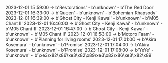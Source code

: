 2023-12-01 15:59:00 -> b'Restorations' - b'unknown' - b'The Red Door'
2023-12-01 16:33:00 -> b'Queen' - b'unknown' - b'Bohemian Rhapsody'
2023-12-01 16:39:00 -> b'Ghost City - Kenji Kawai' - b'unknown' - b'M05 Chant II'
2023-12-01 16:46:00 -> b'Ghost City - Kenji Kawai' - b'unknown' - b'M05 Chant II'
2023-12-01 16:47:00 -> b'Ghost City - Kenji Kawai' - b'unknown' - b'M05 Chant II'
2023-12-01 16:53:00 -> b'Motoro Faam' - b'unknown' - b'Planning for living rooms'
2023-12-01 17:01:00 -> b'Akira Kosemura' - b'unknown' - b'Promise'
2023-12-01 17:04:00 -> b'Akira Kosemura' - b'unknown' - b'Promise'
2023-12-01 17:08:00 -> b'YeYe' - b'unknown' - b'\xe3\x82\x86\xe3\x82\x89\xe3\x82\x86\xe3\x82\x89'
